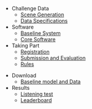 - Challenge Data
  * [Scene Generation](/challenge-data/scene-gen.md)
  * [Data Specifications](/challenge-data/data-spec.md)
- Software
  * [Baseline System](/software/baseline.md)
  * [Core Software](/software/core.md)
- Taking Part
  * [Registration](/getting-started/register.md)
  * [Submission and Evaluation](/getting-started/submission.md)
  * [Rules](/getting-started/rules.md)

[//]: # (  * [Call for papers]&#40;/getting-started/call-for-papers.md&#41;)

[//]: # (  * [AVSEC3 workshop]&#40;/getting-started/avsec3-workshop.md&#41;)
- Download
  - [Baseline model and Data](/download.md)
- Results
  - [Listening test](/results.md)
  - [Leaderboard](/leaderboard.md)

[//]: # (  - [AVSE Challenge 2022 results]&#40;/results.md&#41;)
[//]: # (- [FAQ]&#40;/faq.md&#41;)
